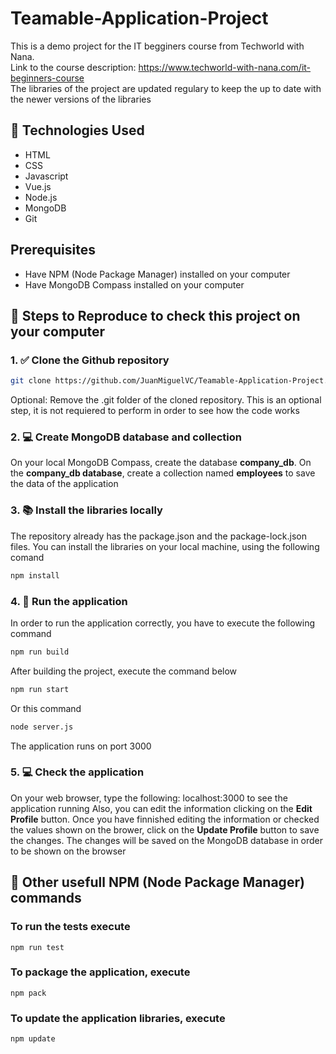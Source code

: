 # Teamable-Application-Project
This is a demo project for the IT begginers course from Techworld with Nana. <br>
Link to the course description: https://www.techworld-with-nana.com/it-beginners-course <br>
The libraries of the project are updated regulary to keep the up to date with the newer versions of the libraries

## 📌 Technologies Used
- HTML
- CSS
- Javascript
- Vue.js
- Node.js
- MongoDB
- Git

## Prerequisites
- Have NPM (Node Package Manager) installed on your computer
- Have MongoDB Compass installed on your computer

## 🧭 Steps to Reproduce to check this project on your computer

### 1. ✅ Clone the Github repository
```bash
git clone https://github.com/JuanMiguelVC/Teamable-Application-Project.git
```
Optional: Remove the .git folder of the cloned repository. This is an optional step, it is not requiered to perform in order to see how the code works

### 2. 💻 Create MongoDB database and collection
On your local MongoDB Compass, create the database **company_db**. On the **company_db database**, create a collection named **employees** to save the data of the application

### 3. 📚 Install the libraries locally
The repository already has the package.json and the package-lock.json files. You can install the libraries on your local machine, using the following comand
```bash
npm install
```

### 4. 👟 Run the application
In order to run the application correctly, you have to execute the following command
```bash
npm run build
```
After building the project, execute the command below
```bash
npm run start
```
Or this command
```bash
node server.js
```
The application runs on port 3000

### 5. 💻 Check the application
On your web browser, type the following: localhost:3000 to see the application running
Also, you can edit the information clicking on the **Edit Profile** button. Once you have finnished editing the information or checked the values shown on the brower, click on the **Update Profile** button to save the changes. The changes will be saved on the MongoDB database in order to be shown on the browser

## 📌 Other usefull NPM (Node Package Manager) commands

### To run the tests execute

    npm run test

### To package the application, execute

    npm pack
    
### To update the application libraries, execute

    npm update   
